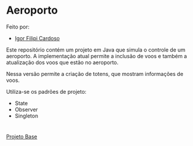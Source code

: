 # Aeroporto

Feito por: 
- [Igor Filipi Cardoso](https://github.com/igorcardosoy)

Este repositório contém um projeto em Java que simula o controle de um aeroporto. A implementação atual permite a inclusão de voos e também a atualização dos voos que estão no aeroporto.

Nessa versão permite a criação de totens, que mostram informações de voos. 

Utiliza-se os padrões de projeto:

- State
- Observer
- Singleton
#
[Projeto Base](https://github.com/ednilsonrossi/ProjetoBase_Aeroporto)
